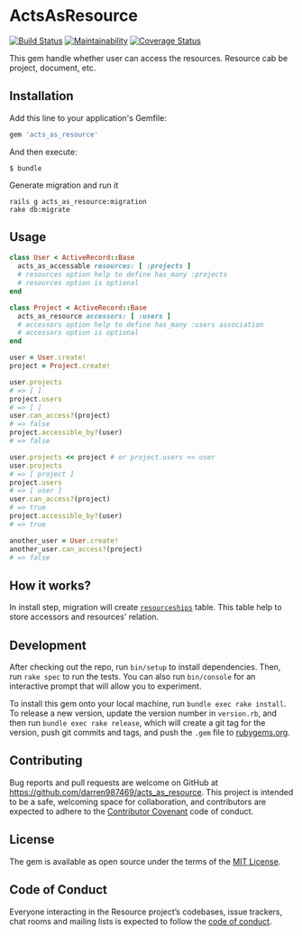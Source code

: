 # ActsAsResource
[![Build Status](https://travis-ci.org/darren987469/acts_as_resource.svg?branch=master)](https://travis-ci.org/darren987469/resource)
[![Maintainability](https://api.codeclimate.com/v1/badges/69fe56be3a4113d0ac57/maintainability)](https://codeclimate.com/github/darren987469/acts_as_resource/maintainability)
[![Coverage Status](https://coveralls.io/repos/github/darren987469/acts_as_resource/badge.svg?branch=master)](https://coveralls.io/github/darren987469/resource?branch=master)

This gem handle whether user can access the resources. Resource cab be project, document, etc.

## Installation

Add this line to your application's Gemfile:

```ruby
gem 'acts_as_resource'
```

And then execute:

    $ bundle

Generate migration and run it

```shell
rails g acts_as_resource:migration
rake db:migrate
```

## Usage

```ruby
class User < ActiveRecord::Base
  acts_as_accessable resources: [ :projects ]
  # resources option help to define has_many :projects
  # resources option is optional
end

class Project < ActiveRecord::Base
  acts_as_resource accessors: [ :users ]
  # accessors option help to define has_many :users association
  # accessors option is optional
end

user = User.create!
project = Project.create!

user.projects
# => [ ]
project.users
# => [ ]
user.can_access?(project)
# => false
project.accessible_by?(user)
# => false

user.projects << project # or project.users << user
user.projects
# => [ project ]
project.users
# => [ user ]
user.can_access?(project)
# => true
project.accessible_by?(user)
# => true

another_user = User.create!
another_user.can_access?(project)
# => false
```

## How it works?
In install step, migration will create [`resourceships`](https://github.com/darren987469/acts_as_resource/blob/master/lib/acts_as_resource/resourceship.rb) table. This table help to store accessors and resources' relation.

## Development

After checking out the repo, run `bin/setup` to install dependencies. Then, run `rake spec` to run the tests. You can also run `bin/console` for an interactive prompt that will allow you to experiment.

To install this gem onto your local machine, run `bundle exec rake install`. To release a new version, update the version number in `version.rb`, and then run `bundle exec rake release`, which will create a git tag for the version, push git commits and tags, and push the `.gem` file to [rubygems.org](https://rubygems.org).

## Contributing

Bug reports and pull requests are welcome on GitHub at https://github.com/darren987469/acts_as_resource. This project is intended to be a safe, welcoming space for collaboration, and contributors are expected to adhere to the [Contributor Covenant](http://contributor-covenant.org) code of conduct.

## License

The gem is available as open source under the terms of the [MIT License](https://opensource.org/licenses/MIT).

## Code of Conduct

Everyone interacting in the Resource project’s codebases, issue trackers, chat rooms and mailing lists is expected to follow the [code of conduct](https://github.com/darren987469/acts_as_resource/blob/master/CODE_OF_CONDUCT.md).

